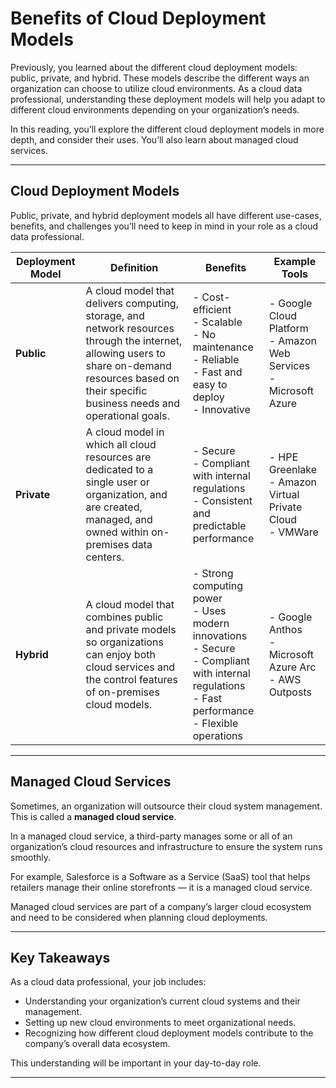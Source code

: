 # Benefits of Cloud Deployment Models

Previously, you learned about the different cloud deployment models: public, private, and hybrid. These models describe the different ways an organization can choose to utilize cloud environments. As a cloud data professional, understanding these deployment models will help you adapt to different cloud environments depending on your organization’s needs.

In this reading, you’ll explore the different cloud deployment models in more depth, and consider their uses. You’ll also learn about managed cloud services.

---

## Cloud Deployment Models

Public, private, and hybrid deployment models all have different use-cases, benefits, and challenges you’ll need to keep in mind in your role as a cloud data professional.

| Deployment Model | Definition | Benefits | Example Tools |
|------------------|------------|----------|---------------|
| **Public** | A cloud model that delivers computing, storage, and network resources through the internet, allowing users to share on-demand resources based on their specific business needs and operational goals. | - Cost-efficient<br>- Scalable<br>- No maintenance<br>- Reliable<br>- Fast and easy to deploy<br>- Innovative | - Google Cloud Platform<br>- Amazon Web Services<br>- Microsoft Azure |
| **Private** | A cloud model in which all cloud resources are dedicated to a single user or organization, and are created, managed, and owned within on-premises data centers. | - Secure<br>- Compliant with internal regulations<br>- Consistent and predictable performance | - HPE Greenlake<br>- Amazon Virtual Private Cloud<br>- VMWare |
| **Hybrid** | A cloud model that combines public and private models so organizations can enjoy both cloud services and the control features of on-premises cloud models. | - Strong computing power<br>- Uses modern innovations<br>- Secure<br>- Compliant with internal regulations<br>- Fast performance<br>- Flexible operations | - Google Anthos<br>- Microsoft Azure Arc<br>- AWS Outposts |

---

## Managed Cloud Services

Sometimes, an organization will outsource their cloud system management. This is called a **managed cloud service**.

In a managed cloud service, a third-party manages some or all of an organization’s cloud resources and infrastructure to ensure the system runs smoothly.

For example, Salesforce is a Software as a Service (SaaS) tool that helps retailers manage their online storefronts — it is a managed cloud service.

Managed cloud services are part of a company’s larger cloud ecosystem and need to be considered when planning cloud deployments.

---

## Key Takeaways

As a cloud data professional, your job includes:

- Understanding your organization’s current cloud systems and their management.
- Setting up new cloud environments to meet organizational needs.
- Recognizing how different cloud deployment models contribute to the company’s overall data ecosystem.

This understanding will be important in your day-to-day role.

---
